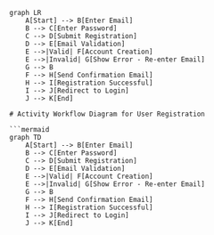 ```mermaid
graph LR
    A[Start] --> B[Enter Email]
    B --> C[Enter Password]
    C --> D[Submit Registration]
    D --> E[Email Validation]
    E -->|Valid| F[Account Creation]
    E -->|Invalid| G[Show Error - Re-enter Email]
    G --> B
    F --> H[Send Confirmation Email]
    H --> I[Registration Successful]
    I --> J[Redirect to Login]
    J --> K[End]

# Activity Workflow Diagram for User Registration

```mermaid
graph TD
    A[Start] --> B[Enter Email]
    B --> C[Enter Password]
    C --> D[Submit Registration]
    D --> E[Email Validation]
    E -->|Valid| F[Account Creation]
    E -->|Invalid| G[Show Error - Re-enter Email]
    G --> B
    F --> H[Send Confirmation Email]
    H --> I[Registration Successful]
    I --> J[Redirect to Login]
    J --> K[End]
